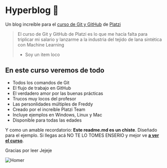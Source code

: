 # Hyperblog 💚
Un blog increíble para el [curso de Git y GitHub](http://platzi.com/cursos/git-github "curso de Git y GitHub") de [Platzi](http://platzi.com "Platzi")
>El curso de Git y GitHub de Platzi es lo que me hacía falta para triplicar mi salario y lanzarme a la industria del tejido de lana sintética con Machine Learning
> - Soy un item loco

## En este curso veremos de todo
* Todos los comandos de Git
* El flujo de trabajo en GitHub
* El verdadero amor por las buenas prácticas
* Trucos muy locos del profesor 
* Las personlidades múltiples de Freddy
* Creado por el increíble Platzi Team
* Incluye ejemplos en Windows, Linux y Mac
* Disponible para todas las edades

Y como un amable recordatorio: **Este readme.md es un chiste**. Diseñado para el ejemplo. Si llegas acá NO TE LO TOMES ENSERIO y mejor ve [**a ver el curso**](http://platzi.com/cursos/git-github "a ver el curso").

Gracias por leer Jejeje

![Homer](https://i.imgur.com/NgfTxtz.gif "Homer")